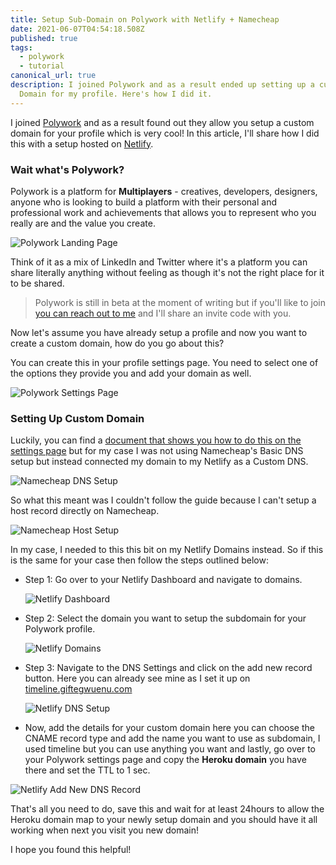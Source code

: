 ```yaml
---
title: Setup Sub-Domain on Polywork with Netlify + Namecheap
date: 2021-06-07T04:54:18.508Z
published: true
tags:
  - polywork
  - tutorial
canonical_url: true
description: I joined Polywork and as a result ended up setting up a custom
  Domain for my profile. Here's how I did it.
---
```

I joined [Polywork](https://www.polywork.com/) and as a result found out they allow you setup a custom domain for your profile which is very cool! In this article, I'll share how I did this with a setup hosted on [Netlify](https://www.netlify.com/).

### Wait what's Polywork?

Polywork is a platform for **Multiplayers** - creatives, developers, designers, anyone who is looking to build a platform with their personal and professional work and achievements that allows you to represent who you really are and the value you create.

![Polywork Landing Page](/images/uploads/screen-shot-2021-06-07-at-6.54.44-am.png)

Think of it as a mix of LinkedIn and Twitter where it's a platform you can share literally anything without feeling as though it's not the right place for it to be shared.

> Polywork is still in beta at the moment of writing but if you'll like to join [you can reach out to me](https://twitter.com/lauragift_) and I'll share an invite code with you.

Now let's assume you have already setup a profile and now you want to create a custom domain, how do you go about this?

You can create this in your profile settings page. You need to select one of the options they provide you and add your domain as well.

![Polywork Settings Page](/images/uploads/screen-shot-2021-06-07-at-6.31.12-am.png)

### Setting Up Custom Domain

Luckily, you can find a [document that shows you how to do this on the settings page](https://docs.google.com/document/d/1YVHDrYJMXIRULWmS-ayrSWgL7Scdv0H3U_4lTMBV4Y8/edit) but for my case I was not using Namecheap's Basic DNS setup but instead connected my domain to my Netlify as a Custom DNS.

![Namecheap DNS Setup](/images/uploads/screen-shot-2021-06-07-at-6.33.15-am.png)

So what this meant was I couldn't follow the guide because I can't setup a host record directly on Namecheap.

![Namecheap Host Setup](/images/uploads/screen-shot-2021-06-07-at-6.35.18-am.png)

In my case, I needed to this this bit on my Netlify Domains instead. So if this is the same for your case then follow the steps outlined below:

* Step 1: Go over to your Netlify Dashboard and navigate to domains.

  ![Netlify Dashboard](/images/uploads/screen-shot-2021-06-07-at-6.39.30-am.png)
* Step 2: Select the domain you want to setup the subdomain for your Polywork profile.

  ![Netlify Domains](/images/uploads/screen-shot-2021-06-07-at-6.39.38-am.png)
* Step 3: Navigate to the DNS Settings and click on the add new record button. Here you can already see mine as I set it up on [timeline.giftegwuenu.com](http://timeline.giftegwuenu.com)

  ![Netlify DNS Setup](/images/uploads/screen-shot-2021-06-07-at-6.39.49-am.png)
* Now, add the details for your custom domain here you can choose the CNAME record type and add the name you want to use as subdomain, I used timeline but you can use anything you want and lastly, go over to your Polywork settings page and copy the **Heroku domain** you have there and set the TTL to 1 sec.

![Netlify Add New DNS Record](/images/uploads/screen-shot-2021-06-07-at-6.40.41-am.png)

That's all you need to do, save this and wait for at least 24hours to allow the Heroku domain map to your newly setup domain and you should have it all working when next you visit you new domain!

I hope you found this helpful!
